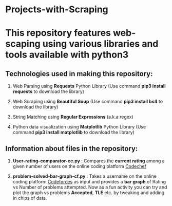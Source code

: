# Projects-with-Scraping

# This repository features web-scaping using various libraries and tools available with python3

## Technologies used in making this repository:

1. Web Parsing using **Requests** Python Library (Use command **pip3 install requests** to download the library)

2. Web Scraping using **Beautiful Soup** (Use command **pip3 install bs4** to download the library)

3. String Matching using **Regular Expressions** (a.k.a regex)

4. Python data visualization using **Matplotlib** Python Library (Use command **pip3 install matplotlib** to download the library)

## Information about files in the repository:

1. **User-rating-comparator-cc.py**   : Compares the **current rating** among a given number of users on the online coding platform [Codechef](https://www.codechef.com/node)

2. **problem-solved-bar-graph-cf.py**   : Takes a username on the online coding platform [Codeforces](https://www.codeforces.com) as input and provides a **bar graph** of Rating vs Number of problems attempted. Now as a fun activity you can try and plot the graph vs problems **Accepted**, **TLE** etc. by tweaking and adding in chips of data.  
